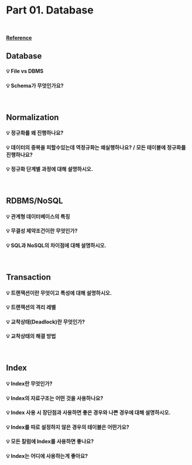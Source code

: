 # Part 01. Database

<br>

[**Reference**](https://github.com/SSAFY-CS-STUDY/Tech_interview/tree/main/02.database)

## Database

#### 💡 File vs DBMS

#### 💡 Schema가 무엇인가요?

<br>

## Normalization

#### 💡 정규화를 왜 진행하나요?

#### 💡 데이터의 중복을 피할수있는데 역정규화는 왜실행하나요? / 모든 테이블에 정규화를 진행하나요?

#### 💡 정규화 단계별 과정에 대해 설명하시오.

<br>

## RDBMS/NoSQL

#### 💡 관계형 데이터베이스의 특징

#### 💡 무결성 제약조건이란 무엇인가?

#### 💡 SQL과 NoSQL의 차이점에 대해 설명하시오.

<br>

## Transaction

#### 💡 트랜잭션이란 무엇이고 특성에 대해 설명하시오.

#### 💡 트랜잭션의 격리 레벨

#### 💡 교착상태(Deadlock)란 무엇인가?

#### 💡 교착상태의 해결 방법

<br>

## Index

#### 💡 Index란 무엇인가?

#### 💡 Index의 자료구조는 어떤 것을 사용하나요?

#### 💡 Index 사용 시 장단점과 사용하면 좋은 경우와 나쁜 경우에 대해 설명하시오.

#### 💡 Index를 따로 설정하지 않은 경우의 테이블은 어떤가요?

#### 💡 모든 칼럼에 Index를 사용하면 좋나요?

#### 💡 Index는 어디에 사용하는게 좋아요?
